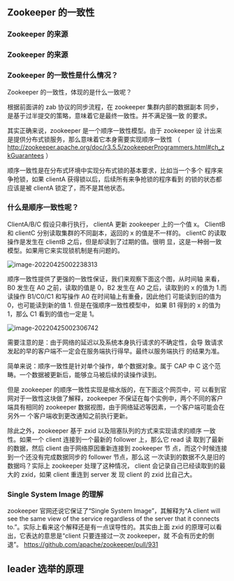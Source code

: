 ## Zookeeper 的一致性

### Zookeeper 的来源 

### Zookeeper 的来源 

### Zookeeper 的一致性是什么情况？

Zookeeper 的一致性，体现的是什么一致呢？ 

根据前面讲的 zab 协议的同步流程，在 zookeeper 集群内部的数据副本 同步，是基于过半提交的策略，意味着它是最终一致性。并不满足强一致 的要求。

其实正确来说，zookeeper 是一个顺序一致性模型。由于 zookeeper 设 计出来是提供分布式锁服务，那么意味着它本身需要实现顺序一致性 （ http://zookeeper.apache.org/doc/r3.5.5/zookeeperProgrammers.html#ch_zkGuarantees ） 

顺序一致性是在分布式环境中实现分布式锁的基本要求，比如当一个多个 程序来争抢锁，如果 clientA 获得锁以后，后续所有来争抢锁的程序看到 的锁的状态都应该是被 clientA 锁定了，而不是其他状态。

### 什么是顺序一致性呢？

ClientA/B/C 假设只串行执行， clientA 更新 zookeeper 上的一个值 x。 ClientB 和 clientC 分别读取集群的不同副本，返回的 x 的值是不一样的。 clientC 的读取操作是发生在 clientB 之后，但是却读到了过期的值。很明 显，这是一种弱一致模型。如果用它来实现锁机制是有问题的。

![image-20220425002238313](https://gitee.com/forge-logic/images-lib/raw/master/img/image-20220425002238313.png)

顺序一致性提供了更强的一致性保证，我们来观察下面这个图，从时间轴 来看，B0 发生在 A0 之前，读取的值是 0，B2 发生在 A0 之后，读取到的 x 的值为 1.而读操作 B1/C0/C1 和写操作 A0 在时间轴上有重叠，因此他们 可能读到旧的值为 0，也可能读到新的值 1. 但是在强顺序一致性模型中， 如果 B1 得到的 x 的值为 1，那么 C1 看到的值也一定是 1。

![image-20220425002306742](https://gitee.com/forge-logic/images-lib/raw/master/img/image-20220425002306742.png)

需要注意的是：由于网络的延迟以及系统本身执行请求的不确定性，会导 致请求发起的早的客户端不一定会在服务端执行得早。最终以服务端执行 的结果为准。 

简单来说：顺序一致性是针对单个操作，单个数据对象。属于 CAP 中 C 这个范畴。一个数据被更新后，能够立马被后续的读操作读到。

但是 zookeeper 的顺序一致性实现是缩水版的，在下面这个网页中，可 以看到官网对于一致性这块做了解释，zookeeper 不保证在每个实例中，两个不同的客户端具有相同的 zookeeper 数据视图，由于网络延迟等因素，一个客户端可能会在另外一 个客户端收到更改通知之前执行更新。

除此之外，zookeeper 基于 zxid 以及阻塞队列的方式来实现请求的顺序 一致性。如果一个 client 连接到一个最新的 follower 上，那么它 read 读 取到了最新的数据，然后 client 由于网络原因重新连接到 zookeeper 节 点，而这个时候连接到一个还没有完成数据同步的 follower 节点，那么这 一次读到的数据不久是旧的数据吗？实际上 zookeeper 处理了这种情况， client 会记录自己已经读取到的最大的 zxid，如果 client 重连到 server 发 现 client 的 zxid 比自己大。

### Single System Image 的理解 

zookeeper 官网还说它保证了“Single System Image”，其解释为“A client  will see the same view of the service regardless of the server that it  connects to.”。实际上看来这个解释还是有一点误导性的。其实由上面 zxid 的原理可以看出，它表达的意思是“client 只要连接过一次 zookeeper，就 不会有历史的倒退”。 https://github.com/apache/zookeeper/pull/931

## leader 选举的原理


